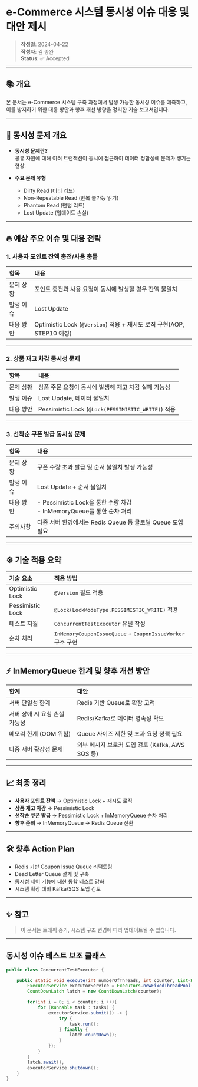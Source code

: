 # e-Commerce 시스템 동시성 이슈 대응 및 대안 제시

> **작성일**: 2024-04-22  
> **작성자**: 김 종완   
> **Status**: ✅ Accepted

---

## 📚 개요

본 문서는 e-Commerce 시스템 구축 과정에서 발생 가능한 동시성 이슈를 예측하고,  
이를 방지하기 위한 대응 방안과 향후 개선 방향을 정리한 기술 보고서입니다.

---

## 🧠 동시성 문제 개요

- **동시성 문제란?**  
  공유 자원에 대해 여러 트랜잭션이 동시에 접근하여 데이터 정합성에 문제가 생기는 현상.

- **주요 문제 유형**
    - Dirty Read (더티 리드)
    - Non-Repeatable Read (반복 불가능 읽기)
    - Phantom Read (팬텀 리드)
    - Lost Update (업데이트 손실)

---

## 🔥 예상 주요 이슈 및 대응 전략

### 1. 사용자 포인트 잔액 충전/사용 충돌

| 항목 | 내용 |
|:---|:---|
| 문제 상황 | 포인트 충전과 사용 요청이 동시에 발생할 경우 잔액 불일치 |
| 발생 이슈 | Lost Update |
| 대응 방안 | Optimistic Lock (`@Version`) 적용 + 재시도 로직 구현(AOP, STEP10 예정) |

---

### 2. 상품 재고 차감 동시성 문제

| 항목 | 내용 |
|:---|:---|
| 문제 상황 | 상품 주문 요청이 동시에 발생해 재고 차감 실패 가능성 |
| 발생 이슈 | Lost Update, 데이터 불일치 |
| 대응 방안 | Pessimistic Lock (`@Lock(PESSIMISTIC_WRITE)`) 적용 |

---

### 3. 선착순 쿠폰 발급 동시성 문제

| 항목 | 내용                                                     |
|:---|:-------------------------------------------------------|
| 문제 상황 | 쿠폰 수량 초과 발급 및 순서 불일치 발생 가능성                            |
| 발생 이슈 | Lost Update + 순서 불일치                                   |
| 대응 방안 | - Pessimistic Lock을 통한 수량 차감 <br/>- InMemoryQueue를 통한 순차 처리 |
  | 주의사항 | 다중 서버 환경에서는 Redis Queue 등 글로벌 Queue 도입 필요              |



---

## ⚙️ 기술 적용 요약

| 기술 요소 | 적용 방법 |
|:---|:---|
| Optimistic Lock | `@Version` 필드 적용 |
| Pessimistic Lock | `@Lock(LockModeType.PESSIMISTIC_WRITE)` 적용 |
| 테스트 지원 | `ConcurrentTestExecutor` 유틸 작성 |
| 순차 처리 | `InMemoryCouponIssueQueue` + `CouponIssueWorker` 구조 구현 |

---

## ⚡ InMemoryQueue 한계 및 향후 개선 방안

| 한계 | 대안 |
|:---|:---|
| 서버 단일성 한계 | Redis 기반 Queue로 확장 고려 |
| 서버 장애 시 요청 손실 가능성 | Redis/Kafka로 데이터 영속성 확보 |
| 메모리 한계 (OOM 위험) | Queue 사이즈 제한 및 초과 요청 정책 필요 |
| 다중 서버 확장성 문제 | 외부 메시지 브로커 도입 검토 (Kafka, AWS SQS 등) |

---

## 📈 최종 정리

- **사용자 포인트 잔액** → Optimistic Lock + 재시도 로직
- **상품 재고 차감** → Pessimistic Lock
- **선착순 쿠폰 발급** → Pessimistic Lock + InMemoryQueue 순차 처리
- **향후 준비** → InMemoryQueue → Redis Queue 전환

---

## 🛠 향후 Action Plan

- Redis 기반 Coupon Issue Queue 리팩토링
- Dead Letter Queue 설계 및 구축
- 동시성 제어 기능에 대한 통합 테스트 강화
- 시스템 확장 대비 Kafka/SQS 도입 검토

---

## ✨ 참고

> 이 문서는 트래픽 증가, 시스템 구조 변경에 따라 업데이트될 수 있습니다.

---

## 동시성 이슈 테스트 보조 클래스
```java
public class ConcurrentTestExecutor {

    public static void execute(int numberOfThreads, int counter, List<Runnable> tasks) throws InterruptedException {
        ExecutorService executorService = Executors.newFixedThreadPool(numberOfThreads);
        CountDownLatch latch = new CountDownLatch(counter);

        for(int i = 0; i < counter; i ++){
            for (Runnable task : tasks) {
                executorService.submit(() -> {
                    try {
                        task.run();
                    } finally {
                        latch.countDown();
                    }
                });
            }
        }
        latch.await();
        executorService.shutdown();
    }
}
```

